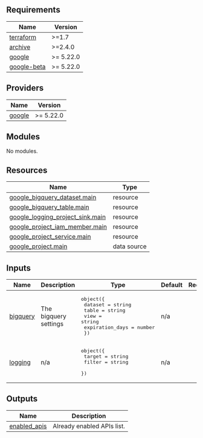 <!-- BEGIN_TF_DOCS -->
## Requirements

| Name | Version |
|------|---------|
| <a name="requirement_terraform"></a> [terraform](#requirement\_terraform) | >=1.7 |
| <a name="requirement_archive"></a> [archive](#requirement\_archive) | >=2.4.0 |
| <a name="requirement_google"></a> [google](#requirement\_google) | >= 5.22.0 |
| <a name="requirement_google-beta"></a> [google-beta](#requirement\_google-beta) | >= 5.22.0 |

## Providers

| Name | Version |
|------|---------|
| <a name="provider_google"></a> [google](#provider\_google) | >= 5.22.0 |

## Modules

No modules.

## Resources

| Name | Type |
|------|------|
| [google_bigquery_dataset.main](https://registry.terraform.io/providers/hashicorp/google/latest/docs/resources/bigquery_dataset) | resource |
| [google_bigquery_table.main](https://registry.terraform.io/providers/hashicorp/google/latest/docs/resources/bigquery_table) | resource |
| [google_logging_project_sink.main](https://registry.terraform.io/providers/hashicorp/google/latest/docs/resources/logging_project_sink) | resource |
| [google_project_iam_member.main](https://registry.terraform.io/providers/hashicorp/google/latest/docs/resources/project_iam_member) | resource |
| [google_project_service.main](https://registry.terraform.io/providers/hashicorp/google/latest/docs/resources/project_service) | resource |
| [google_project.main](https://registry.terraform.io/providers/hashicorp/google/latest/docs/data-sources/project) | data source |

## Inputs

| Name | Description | Type | Default | Required |
|------|-------------|------|---------|:--------:|
| <a name="input_bigquery"></a> [bigquery](#input\_bigquery) | The bigquery settings | <pre>object({<br>    dataset         = string<br>    table           = string<br>    view            = string<br>    expiration_days = number<br>  })</pre> | n/a | yes |
| <a name="input_logging"></a> [logging](#input\_logging) | n/a | <pre>object({<br>    target = string<br>    filter = string<br>  })</pre> | n/a | yes |

## Outputs

| Name | Description |
|------|-------------|
| <a name="output_enabled_apis"></a> [enabled\_apis](#output\_enabled\_apis) | Already enabled APIs list. |
<!-- END_TF_DOCS -->